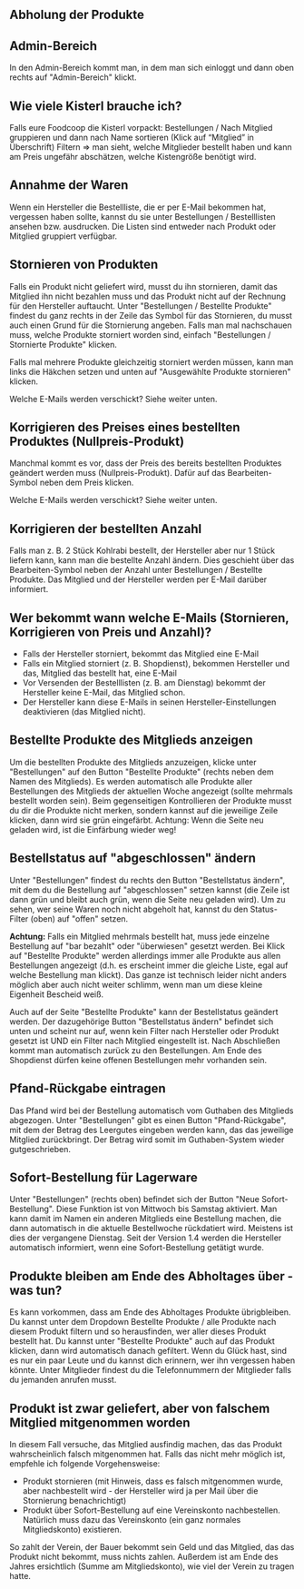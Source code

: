 ## Abholung der Produkte

## Admin-Bereich

In den Admin-Bereich kommt man, in dem man sich einloggt und dann oben rechts auf "Admin-Bereich" klickt.

## Wie viele Kisterl brauche ich?

Falls eure Foodcoop die Kisterl vorpackt: Bestellungen / Nach Mitglied gruppieren und dann nach Name sortieren (Klick auf “Mitglied” in Überschrift) Filtern => man sieht, welche Mitglieder bestellt haben und kann am Preis ungefähr abschätzen, welche Kistengröße benötigt wird.

## Annahme der Waren

Wenn ein Hersteller die Bestellliste, die er per E-Mail bekommen hat, vergessen haben sollte, kannst du sie unter Bestellungen / Bestelllisten ansehen bzw. ausdrucken. Die Listen sind entweder nach Produkt oder Mitglied gruppiert verfügbar.

## Stornieren von Produkten

Falls ein Produkt nicht geliefert wird, musst du ihn stornieren, damit das Mitglied ihn nicht bezahlen muss und das Produkt nicht auf der Rechnung für den Hersteller auftaucht. Unter "Bestellungen / Bestellte Produkte" findest du ganz rechts in der Zeile das Symbol für das Stornieren, du musst auch einen Grund für die Stornierung angeben. Falls man mal nachschauen muss, welche Produkte storniert worden sind, einfach "Bestellungen / Stornierte Produkte" klicken.

Falls mal mehrere Produkte gleichzeitig storniert werden müssen, kann man links die Häkchen setzen und unten auf "Ausgewählte Produkte stornieren" klicken.

Welche E-Mails werden verschickt? Siehe weiter unten.

## Korrigieren des Preises eines bestellten Produktes (Nullpreis-Produkt)

Manchmal kommt es vor, dass der Preis des bereits bestellten Produktes geändert werden muss (Nullpreis-Produkt). Dafür auf das Bearbeiten-Symbol neben dem Preis klicken.

Welche E-Mails werden verschickt? Siehe weiter unten.

## Korrigieren der bestellten Anzahl

Falls man z. B. 2 Stück Kohlrabi bestellt, der Hersteller aber nur 1 Stück liefern kann, kann man die bestellte Anzahl ändern. Dies geschieht über das Bearbeiten-Symbol neben der Anzahl unter Bestellungen / Bestellte Produkte. Das Mitglied und der Hersteller werden per E-Mail darüber informiert.

## Wer bekommt wann welche E-Mails (Stornieren, Korrigieren von Preis und Anzahl)?
* Falls der Hersteller storniert, bekommt das Mitglied eine E-Mail
* Falls ein Mitglied storniert (z. B. Shopdienst), bekommen Hersteller und das, Mitglied das bestellt hat, eine E-Mail
* Vor Versenden der Bestelllisten (z. B. am Dienstag) bekommt der Hersteller keine E-Mail, das Mitglied schon.
* Der Hersteller kann diese E-Mails in seinen Hersteller-Einstellungen deaktivieren (das Mitglied nicht).

## Bestellte Produkte des Mitglieds anzeigen

Um die bestellten Produkte des Mitglieds anzuzeigen, klicke unter "Bestellungen" auf den Button "Bestellte Produkte" (rechts neben dem Namen des Mitglieds). Es werden automatisch alle Produkte aller Bestellungen des Mitglieds der aktuellen Woche angezeigt (sollte mehrmals bestellt worden sein). Beim gegenseitigen Kontrollieren der Produkte musst du dir die Produkte nicht merken, sondern kannst auf die jeweilige Zeile klicken, dann wird sie grün eingefärbt. Achtung: Wenn die Seite neu geladen wird, ist die Einfärbung wieder weg!

## Bestellstatus auf "abgeschlossen" ändern

Unter "Bestellungen" findest du rechts den Button "Bestellstatus ändern", mit dem du die Bestellung auf "abgeschlossen" setzen kannst (die Zeile ist dann grün und bleibt auch grün, wenn die Seite neu geladen wird). Um zu sehen, wer seine Waren noch nicht abgeholt hat, kannst du den Status-Filter (oben) auf "offen" setzen.

**Achtung:** Falls ein Mitglied mehrmals bestellt hat, muss jede einzelne Bestellung auf "bar bezahlt" oder "überwiesen" gesetzt werden. Bei Klick auf "Bestellte Produkte" werden allerdings immer alle Produkte aus allen Bestellungen angezeigt (d.h. es erscheint immer die gleiche Liste, egal auf welche Bestellung man klickt). Das ganze ist technisch leider nicht anders möglich aber auch nicht weiter schlimm, wenn man um diese kleine Eigenheit Bescheid weiß.

Auch auf der Seite "Bestellte Produkte" kann der Bestellstatus geändert werden. Der dazugehörige Button "Bestellstatus ändern" befindet sich unten und scheint nur auf, wenn kein Filter nach Hersteller oder Produkt gesetzt ist UND ein Filter nach Mitglied eingestellt ist. Nach Abschließen kommt man automatisch zurück zu den Bestellungen. Am Ende des Shopdienst dürfen keine offenen Bestellungen mehr vorhanden sein.

## Pfand-Rückgabe eintragen

Das Pfand wird bei der Bestellung automatisch vom Guthaben des Mitglieds abgezogen. Unter "Bestellungen" gibt es einen Button "Pfand-Rückgabe", mit dem der Betrag des Leergutes eingeben werden kann, das das jeweilige Mitglied zurückbringt. Der Betrag wird somit im Guthaben-System wieder gutgeschrieben.

## Sofort-Bestellung für Lagerware

Unter "Bestellungen" (rechts oben) befindet sich der Button "Neue Sofort-Bestellung". Diese Funktion ist von Mittwoch bis Samstag aktiviert. Man kann damit im Namen ein anderen Mitglieds eine Bestellung machen, die dann automatisch in die aktuelle Bestellwoche rückdatiert wird. Meistens ist dies der vergangene Dienstag. Seit der Version 1.4 werden die Hersteller automatisch informiert, wenn eine Sofort-Bestellung getätigt wurde.

## Produkte bleiben am Ende des Abholtages über - was tun?

Es kann vorkommen, dass am Ende des Abholtages Produkte übrigbleiben. Du kannst unter dem Dropdown Bestellte Produkte / alle Produkte nach diesem Produkt filtern und so herausfinden, wer aller dieses Produkt bestellt hat. Du kannst unter "Bestellte Produkte" auch auf das Produkt klicken, dann wird automatisch danach gefiltert. Wenn du Glück hast, sind es nur ein paar Leute und du kannst dich erinnern, wer ihn vergessen haben könnte. Unter Mitglieder findest du die Telefonnummern der Mitglieder falls du jemanden anrufen musst.

## Produkt ist zwar geliefert, aber von falschem Mitglied mitgenommen worden

In diesem Fall versuche, das Mitglied ausfindig machen, das das Produkt wahrscheinlich falsch mitgenommen hat. Falls das nicht mehr möglich ist, empfehle ich folgende Vorgehensweise:

* Produkt stornieren (mit Hinweis, dass es falsch mitgenommen wurde, aber nachbestellt wird - der Hersteller wird ja per Mail über die Stornierung benachrichtigt)
* Produkt über Sofort-Bestellung auf eine Vereinskonto nachbestellen. Natürlich muss dazu das Vereinskonto (ein ganz normales Mitgliedskonto) existieren.

So zahlt der Verein, der Bauer bekommt sein Geld und das Mitglied, das das Produkt nicht bekommt, muss nichts zahlen. Außerdem ist am Ende des Jahres ersichtlich (Summe am Mitgliedskonto), wie viel der Verein zu tragen hatte.
